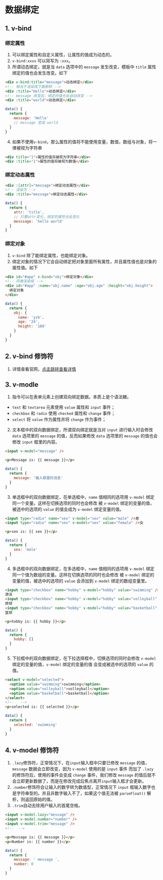# 数据绑定

## 1. v-bind

### 绑定属性

1. 可以绑定属性和自定义属性，让属性的值成为动态的。
2. `v-bind:xxxx` 可以简写为 `:xxx`。
3. 所谓动态绑定，就是当 `data` 选项中的 `message` 发生改变，模板中 `title` 属性绑定的值也会发生改变。如下

```html
<div v-bind:title="message">动态绑定</div>
<!-- 相当于渲染成下面那样 -->
<div :title="Hello">动态绑定</div>
<!-- message 改变后，绑定的值也会自动改变 -->
<div :title="world">动态绑定</div>
```

```js
data() {
  return {
    message: 'Hello'
    // message 变成 world
  }
}
```

4. 如果不使用`v-bind`，那么属性的值将不能使用变量，数值，数组与对象，将一律被视为字符串

```html
<div title="1">属性的值将被视为字符串</div>
<div :title="1">属性的值将被视为数值</div>
```

### 绑定动态属性

```html
<div :[attr]="message">绑定动态属性</div>
<!-- 渲染为 -->
<div :title="message">绑定动态属性</div>
```

```js
data() {
  return {
    attr: 'title',
    // 只要attr变化，绑定的属性也会变化
    messsage: 'hello world'
  }
}
```

### 绑定对象

1. `v-bind` 除了能绑定属性，也能绑定对象。
2. 绑定对象的情况下它会自动绑定把对象里面所有属性，并且属性值也是对象的属性值。如下

```html
<div id="#app" v-bind="obj">绑定对象</div>
<!-- 将被渲染成 -->
<div id="#app" :name="obj.name" :age="obj.age" :height="obj.height">
  绑定对象
</div>
```

```js
data() {
  return {
    obj: {
      name: 'yzb',
      age: '24',
      height: '180'
    }
  }
}
```

## 2. v-bind 修饰符

1. 详情查看官网，[点击跳转查看详情](https://staging-cn.vuejs.org/api/built-in-directives.html#v-bind)

## 3. v-modle

1. 指令可以在表单元素上创建双向绑定数据。本质上是个语法糖。

- `text` 和 `textarea` 元素使用 `value` 属性和 `input` 事件；
- `checkbox` 和 `radio` 使用 `checked` 属性和 `change` 事件；
- `select` 将 `value` 作为属性并将 `change` 作为事件；

2. 文本框中的双向数据绑定，所谓双向绑定就是当对 `input` 进行输入时会修改 `data` 选项里的 `message` 的值，反而如果修改
   `data` 选项里的 `message` 的值也会修改 `input` 框里的内容。

```html
<input v-model="message" />

<p>Message is: {{ message }}</p>
```

```js
data() {
  return {
    message: '输入框里的消息'
  }
}
```

3. 单选框中的双向数据绑定，在单选框中，`name` 值相同的选项用 `v-model` 绑定同一个变量。这样在切换选项的同时也会修改
   被 `v-model` 绑定的变量的值，被选中的选项的 `value` 的值会成为 `v-model` 绑定变量的值。

```html
<input type="radio" name="sex" v-model="sex" value="male" />男
<input type="radio" name="sex" v-model="sex" value="female" />女

<p>sex is: {{ sex }}</p>
```

```js
data() {
  return {
    sex: 'male'
  }
}
```

4. 多选框中的双向数据绑定，在多选框中，`name` 值相同的选项用 `v-model` 绑定同一个值为数组的变量。这样在切换选项的同时也会修改
   被 `v-model` 绑定的变量的值，被选中的选项的 `value` 会添加到 `v-model` 绑定的数组变量里。

```html
<input type="checkbox" name="hobby" v-model="hobby" value="swimming" />
游泳
<input type="checkbox" name="hobby" v-model="hobby" value="volleyball" />
排球
<input type="checkbox" name="hobby" v-model="hobby" value="basketball" />
篮球

<p>hobby is: {{ hobby }}</p>
```

```js
data() {
  return {
    hobby: []
  }
}
```

5. 下拉框中的双向数据绑定，在下拉选择框中，切换选项的同时会修改 `v-model` 绑定的变量的值，`v-model` 绑定的变量的值
   会变成被选中的选项的 `value` 的值。

```html
<select v-model="selected">
  <option value="swimming">swimming</option>
  <option value="volleyball">volleyball</option>
  <option value="basketball">basketball</option>
</select>
<!--   -->
<p>selected is: {{ selected }}</p>
```

```js
data() {
  return {
    selected: 'swimming'
  }
}
```

## 4. v-model 修饰符

1. `.lazy`修饰符，正常情况下，在`input`输入框中只要已修改 `message` 的值，`message` 数据会立即改变，因为 `v-model` 使用的是 `input` 事件
   而加了 `.lazy` 的修饰符后，使用的事件会变成 `change` 事件，我们修改 `message` 的值后就不会立即更新数据了，而是在修改完成后焦点离开`input`输入框才会更新。
2. `.number`修饰符会让输入的数字转为数值型，正常情况下 `input` 框输入数字也是字符串型的。并且非数字输入不了，如果这个值无法被 `parseFloat()` 解析，则返回原始的值。
3. `.trim`自动去除用户输入的首尾空格。

```html
<input v-model.lazy="message" />
<input v-model.number="number" />
<input v-model.trim="message" />
<!--  -->

<p>Message is: {{ message }}</p>
<p>Number is: {{ number }}</p>
```

```js
data() {
  return {
    message: ' message ',
    number: 0
  }
}
```
